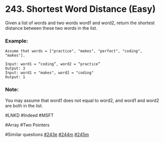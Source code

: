 # 243. Shortest Word Distance (Easy)

Given a list of words and two words word1 and word2, return the shortest distance between these two words in the list.

### Example:
```
Assume that words = ["practice", "makes", "perfect", "coding", "makes"].

Input: word1 = “coding”, word2 = “practice”
Output: 3
Input: word1 = "makes", word2 = "coding"
Output: 1
```

### Note:
You may assume that word1 does not equal to word2, and word1 and word2 are both in the list.

#LNKD #Indeed #MSFT

#Array #Two Pointers

#Similar questions [#243e](../p243e/README.md) [#244m](../p244m/README.md) [#245m](../p245m/README.md)
